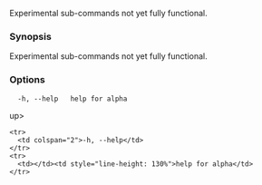
Experimental sub-commands not yet fully functional.

### Synopsis

Experimental sub-commands not yet fully functional.

### Options

```
  -h, --help   help for alpha
```

up>
    <col span="1" style="width: 10px;" />
    <col span="1" />
  </colgroup>
  <tbody>

    <tr>
      <td colspan="2">-h, --help</td>
    </tr>
    <tr>
      <td></td><td style="line-height: 130%">help for alpha</td>
    </tr>

  </tbody>
</table>



